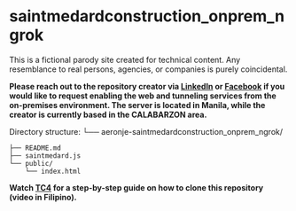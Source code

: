 # saintmedardconstruction_onprem_ngrok
This is a fictional parody site created for technical content. Any resemblance to real persons, agencies, or companies is purely coincidental.

**Please reach out to the repository creator via [LinkedIn](https://linkedin.com/in/ron-penones-241728247/) or [Facebook](https://facebook.com/aeronje) if you would like to request enabling the web and tunneling services from the on-premises environment. The server is located in Manila, while the creator is currently based in the CALABARZON area.**

Directory structure:
└── aeronje-saintmedardconstruction_onprem_ngrok/

    ├── README.md
    ├── saintmedard.js
    └── public/
        └── index.html

**Watch [TC4](https://web.facebook.com/share/v/1CgRmDpNDx/) for a step-by-step guide on how to clone this repository (video in Filipino).**
